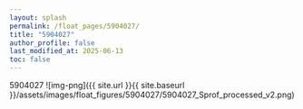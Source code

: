 ```yaml
---
layout: splash
permalink: /float_pages/5904027/
title: "5904027"
author_profile: false
last_modified_at: 2025-06-13
toc: false
---
```

 
5904027
![img-png]({{ site.url }}{{ site.baseurl }}/assets/images/float_figures/5904027/5904027_Sprof_processed_v2.png)
